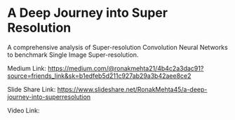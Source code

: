# A Deep Journey into Super Resolution
A comprehensive analysis of Super-resolution Convolution Neural Networks to benchmark Single Image Super-resolution.

Medium Link: https://medium.com/@ronakmehta21/4b4c2a3dac91?source=friends_link&sk=b1edfeb5d211c927ab29a3b42aee8ce2

Slide Share Link: https://www.slideshare.net/RonakMehta45/a-deep-journey-into-superresolution

Video Link: 
